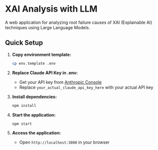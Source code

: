 # XAI Analysis with LLM

A web application for analyzing root failure causes of XAI (Explainable AI) techniques using Large Language Models.

## Quick Setup

1. **Copy environment template:**
   ```bash
   cp env.template .env
   ```

2. **Replace Claude API Key in .env:**
   - Get your API key from [Anthropic Console](https://console.anthropic.com/)
   - Replace `your_actual_claude_api_key_here` with your actual API key

3. **Install dependencies:**
   ```bash
   npm install
   ```

4. **Start the application:**
   ```bash
   npm start
   ```

5. **Access the application:**
   - Open `http://localhost:3000` in your browser
